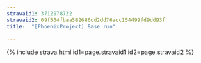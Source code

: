 ```yaml
---
stravaid1: 3712978722
stravaid2: 09f554fbaa582686cd2dd76acc154499fd9dd93f
title:  "[PhoenixProject] Base run"

---
```


{% include strava.html id1=page.stravaid1 id2=page.stravaid2 %}